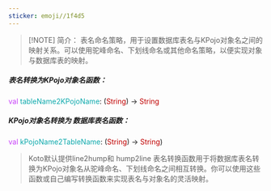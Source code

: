 ```yaml
---
sticker: emoji//1f4d5
---
```


> [!NOTE] 简介：
> 表名命名策略，用于设置数据库表名与KPojo对象名之间的映射关系。可以使用驼峰命名、下划线命名或其他命名策略，以便实现对象与数据库表的映射。

##### 表名转换为KPojo对象名函数：
<span style="color:#c73ef9">val</span> <span style="color:#0ca9ac">tableName2KPojoName</span>: (<span style="color:#c00000">String</span>) -> <span style="color:#c00000">String</span>

##### KPojo对象名转换为 数据库表名函数：
<span style="color:#c73ef9">val</span> <span style="color:#0ca9ac">kPojoName2TableName</span>: (<span style="color:#c00000">String</span>) -> <span style="color:#c00000">String</span>)

> Koto默认提供line2hump和 hump2line 表名转换函数用于将数据库表名转换为KPojo对象名从驼峰命名、下划线命名之间相互转换。你可以使用这些函数或自己编写转换函数来实现表名与对象名的灵活映射。